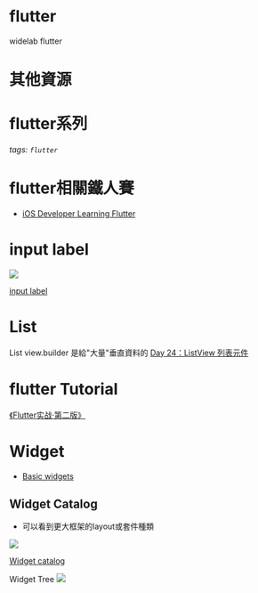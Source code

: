 # flutter
widelab flutter

# 其他資源
# flutter系列
###### tags: `flutter`

# flutter相關鐵人賽
* [iOS Developer Learning Flutter](https://ithelp.ithome.com.tw/users/20117052/ironman/3216)

# input label
![](https://i.imgur.com/U6oMpWI.png)

[input label](https://api.flutter.dev/flutter/material/InputDecoration-class.html)


# List
List view.builder 是給"大量"垂直資料的
[Day 24：ListView 列表元件](https://ithelp.ithome.com.tw/articles/10226338)

# flutter Tutorial
[《Flutter实战·第二版》](https://book.flutterchina.club/chapter3/input_and_form.html#_3-5-1-textfield)

# Widget
* [Basic widgets](https://docs.flutter.dev/development/ui/widgets/basics)
## Widget Catalog 
* 可以看到更大框架的layout或套件種類

![](https://i.imgur.com/oaaQMFP.png)

[Widget catalog](https://docs.flutter.dev/development/ui/widgets)

Widget Tree
![](https://i.imgur.com/oLJ5Fer.png)
